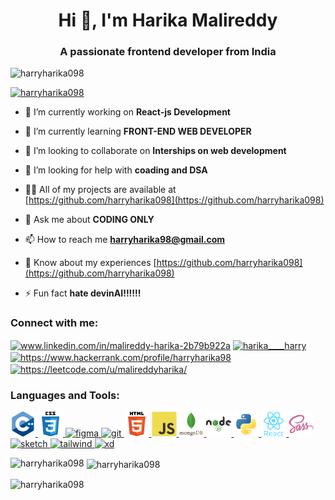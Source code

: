 <h1 align="center">Hi 👋, I'm Harika Malireddy</h1>
<h3 align="center">A passionate frontend developer from India</h3>

<p align="left"> <img src="https://komarev.com/ghpvc/?username=harryharika098&label=Profile%20views&color=0e75b6&style=flat" alt="harryharika098" /> </p>

<p align="left"> <a href="https://github.com/ryo-ma/github-profile-trophy"><img src="https://github-profile-trophy.vercel.app/?username=harryharika098" alt="harryharika098" /></a> </p>

- 🔭 I’m currently working on **React-js Development**

- 🌱 I’m currently learning **FRONT-END WEB DEVELOPER**

- 👯 I’m looking to collaborate on **Interships on web development**

- 🤝 I’m looking for help with **coading and DSA**

- 👨‍💻 All of my projects are available at [https://github.com/harryharika098](https://github.com/harryharika098)

- 💬 Ask me about **CODING ONLY**

- 📫 How to reach me **harryharika98@gmail.com**

- 📄 Know about my experiences [https://github.com/harryharika098](https://github.com/harryharika098)

- ⚡ Fun fact **hate devinAI!!!!!!**

<h3 align="left">Connect with me:</h3>
<p align="left">
<a href="https://linkedin.com/in/www.linkedin.com/in/malireddy-harika-2b79b922a" target="blank"><img align="center" src="https://raw.githubusercontent.com/rahuldkjain/github-profile-readme-generator/master/src/images/icons/Social/linked-in-alt.svg" alt="www.linkedin.com/in/malireddy-harika-2b79b922a" height="30" width="40" /></a>
<a href="https://instagram.com/harika____harry" target="blank"><img align="center" src="https://raw.githubusercontent.com/rahuldkjain/github-profile-readme-generator/master/src/images/icons/Social/instagram.svg" alt="harika____harry" height="30" width="40" /></a>
<a href="https://www.hackerrank.com/https://www.hackerrank.com/profile/harryharika98" target="blank"><img align="center" src="https://raw.githubusercontent.com/rahuldkjain/github-profile-readme-generator/master/src/images/icons/Social/hackerrank.svg" alt="https://www.hackerrank.com/profile/harryharika98" height="30" width="40" /></a>
<a href="https://www.leetcode.com/https://leetcode.com/u/malireddyharika/" target="blank"><img align="center" src="https://raw.githubusercontent.com/rahuldkjain/github-profile-readme-generator/master/src/images/icons/Social/leet-code.svg" alt="https://leetcode.com/u/malireddyharika/" height="30" width="40" /></a>
</p>

<h3 align="left">Languages and Tools:</h3>
<p align="left"> <a href="https://www.w3schools.com/cpp/" target="_blank" rel="noreferrer"> <img src="https://raw.githubusercontent.com/devicons/devicon/master/icons/cplusplus/cplusplus-original.svg" alt="cplusplus" width="40" height="40"/> </a> <a href="https://www.w3schools.com/css/" target="_blank" rel="noreferrer"> <img src="https://raw.githubusercontent.com/devicons/devicon/master/icons/css3/css3-original-wordmark.svg" alt="css3" width="40" height="40"/> </a> <a href="https://www.figma.com/" target="_blank" rel="noreferrer"> <img src="https://www.vectorlogo.zone/logos/figma/figma-icon.svg" alt="figma" width="40" height="40"/> </a> <a href="https://git-scm.com/" target="_blank" rel="noreferrer"> <img src="https://www.vectorlogo.zone/logos/git-scm/git-scm-icon.svg" alt="git" width="40" height="40"/> </a> <a href="https://www.w3.org/html/" target="_blank" rel="noreferrer"> <img src="https://raw.githubusercontent.com/devicons/devicon/master/icons/html5/html5-original-wordmark.svg" alt="html5" width="40" height="40"/> </a> <a href="https://developer.mozilla.org/en-US/docs/Web/JavaScript" target="_blank" rel="noreferrer"> <img src="https://raw.githubusercontent.com/devicons/devicon/master/icons/javascript/javascript-original.svg" alt="javascript" width="40" height="40"/> </a> <a href="https://www.mongodb.com/" target="_blank" rel="noreferrer"> <img src="https://raw.githubusercontent.com/devicons/devicon/master/icons/mongodb/mongodb-original-wordmark.svg" alt="mongodb" width="40" height="40"/> </a> <a href="https://nodejs.org" target="_blank" rel="noreferrer"> <img src="https://raw.githubusercontent.com/devicons/devicon/master/icons/nodejs/nodejs-original-wordmark.svg" alt="nodejs" width="40" height="40"/> </a> <a href="https://www.python.org" target="_blank" rel="noreferrer"> <img src="https://raw.githubusercontent.com/devicons/devicon/master/icons/python/python-original.svg" alt="python" width="40" height="40"/> </a> <a href="https://reactjs.org/" target="_blank" rel="noreferrer"> <img src="https://raw.githubusercontent.com/devicons/devicon/master/icons/react/react-original-wordmark.svg" alt="react" width="40" height="40"/> </a> <a href="https://sass-lang.com" target="_blank" rel="noreferrer"> <img src="https://raw.githubusercontent.com/devicons/devicon/master/icons/sass/sass-original.svg" alt="sass" width="40" height="40"/> </a> <a href="https://www.sketch.com/" target="_blank" rel="noreferrer"> <img src="https://www.vectorlogo.zone/logos/sketchapp/sketchapp-icon.svg" alt="sketch" width="40" height="40"/> </a> <a href="https://tailwindcss.com/" target="_blank" rel="noreferrer"> <img src="https://www.vectorlogo.zone/logos/tailwindcss/tailwindcss-icon.svg" alt="tailwind" width="40" height="40"/> </a> <a href="https://www.adobe.com/products/xd.html" target="_blank" rel="noreferrer"> <img src="https://cdn.worldvectorlogo.com/logos/adobe-xd.svg" alt="xd" width="40" height="40"/> </a> </p>

<p><img align="left" src="https://github-readme-stats.vercel.app/api/top-langs?username=harryharika098&show_icons=true&locale=en&layout=compact" alt="harryharika098" /></p>

<p>&nbsp;<img align="center" src="https://github-readme-stats.vercel.app/api?username=harryharika098&show_icons=true&locale=en" alt="harryharika098" /></p>

<p><img align="center" src="https://github-readme-streak-stats.herokuapp.com/?user=harryharika098&" alt="harryharika098" /></p>

